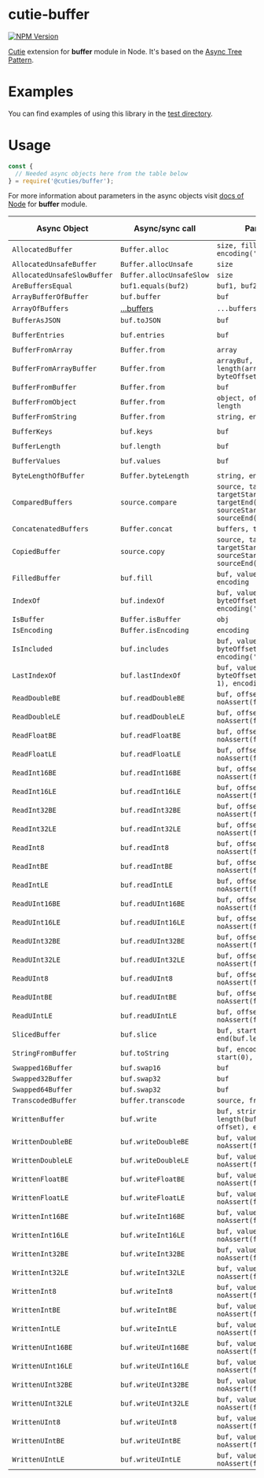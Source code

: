 # cutie-buffer

[![NPM Version][npm-image]][npm-url]

[Cutie](https://github.com/Guseyn/cutie) extension for <b>buffer</b> module in Node. It's based on the [Async Tree Pattern](https://github.com/Guseyn/async-tree-patern/blob/master/Async_Tree_Patern.pdf).

# Examples

You can find examples of using this library in the [test directory](https://github.com/Guseyn/cutie-buffer/tree/master/test).

# Usage

```js
const {
  // Needed async objects here from the table below
} = require('@cuties/buffer');
```
For more information about parameters in the async objects visit [docs of Node](https://nodejs.org/en/docs/) for <b>buffer</b> module.

| Async Object  | Async/sync call | Parameters | Representation result |
| ------------- | ----------------| ---------- | --------------------- |
| `AllocatedBuffer` | `Buffer.alloc` | `size, fill(0), encoding('utf8')` | `buffer` |
| `AllocatedUnsafeBuffer` | `Buffer.allocUnsafe` | `size` | `buffer` |
| `AllocatedUnsafeSlowBuffer` | `Buffer.allocUnsafeSlow` | `size`  | `buffer` |
| `AreBuffersEqual` | `buf1.equals(buf2)` | `buf1, buf2` | `boolean` |
| `ArrayBufferOfBuffer` | `buf.buffer` | `buf` | `ArrayBuffer` |
| `ArrayOfBuffers` | [...buffers](https://github.com/Guseyn/cutie-buffer/blob/master/src/ArrayOfBuffers.js) | `...buffers` | `buffer[]` |
| `BufferAsJSON` | `buf.toJSON` | `buf` | `json` |
| `BufferEntries` | `buf.entries` | `buf` | `iterator [index, byte]` |
| `BufferFromArray` | `Buffer.from` | `array` | `buffer` |
| `BufferFromArrayBuffer` | `Buffer.from` | `arrayBuf, byteOffset(0), length(arrayBuf.length - byteOffset)` | `buffer` |
| `BufferFromBuffer` | `Buffer.from` | `buf` | `buffer` |
| `BufferFromObject` | `Buffer.from` | `object, offsetOrEncoding, length` | `buffer` |
| `BufferFromString` | `Buffer.from` | `string, encoding('utf8')` | `buffer` |
| `BufferKeys` | `buf.keys` | `buf` | `iterator [index]` |
| `BufferLength` | `buf.length` | `buf` | `integer` |
| `BufferValues` | `buf.values` | `buf` | `iterator [byte]` |
| `ByteLengthOfBuffer` | `Buffer.byteLength` | `string, encoding('utf8')` | `integer` |
| `ComparedBuffers` | `source.compare` | `source, target, targetStart(0), targetEnd(target.length), sourceStart(0), sourceEnd(source.length)` | `integer` |
| `ConcatenatedBuffers` | `Buffer.concat` | `buffers, totalLength` | `buffer` |
| `CopiedBuffer` | `source.copy` | `source, target, targetStart(0), sourceStart(0), sourceEnd(source.length)` | `target` |
| `FilledBuffer` | `buf.fill` | `buf, value, offset, end, encoding` | `buffer` |
| `IndexOf` | `buf.indexOf` | `buf, value, byteOffset(0), encoding('utf8')` | `integer` |
| `IsBuffer` | `Buffer.isBuffer` | `obj` | `boolean` |
| `IsEncoding` | `Buffer.isEncoding` | `encoding` | `boolean` |
| `IsIncluded` | `buf.includes` | `buf, value, byteOffset(0), encoding('utf8')` | `boolean` |
| `LastIndexOf` | `buf.lastIndexOf` | `buf, value, byteOffset(buf.length - 1), encoding('utf8')` | `boolean` |
| `ReadDoubleBE` | `buf.readDoubleBE` | `buf, offset, noAssert(false)` | `number` |
| `ReadDoubleLE` | `buf.readDoubleLE` | `buf, offset, noAssert(false)` | `number` |
| `ReadFloatBE` | `buf.readFloatBE` | `buf, offset, noAssert(false)` | `number` |
| `ReadFloatLE` | `buf.readFloatLE` | `buf, offset, noAssert(false)` | `number` |
| `ReadInt16BE` | `buf.readInt16BE` | `buf, offset, noAssert(false)` | `number` |
| `ReadInt16LE` | `buf.readInt16LE` | `buf, offset, noAssert(false)` | `number` |
| `ReadInt32BE` | `buf.readInt32BE` | `buf, offset, noAssert(false)` | `number` |
| `ReadInt32LE` | `buf.readInt32LE` | `buf, offset, noAssert(false)` | `number` |
| `ReadInt8` | `buf.readInt8` | `buf, offset, noAssert(false)` | `number` |
| `ReadIntBE` | `buf.readIntBE` | `buf, offset, noAssert(false)` | `number` |
| `ReadIntLE` | `buf.readIntLE` | `buf, offset, noAssert(false)` | `number` |
| `ReadUInt16BE` | `buf.readUInt16BE` | `buf, offset, noAssert(false)` | `number` |
| `ReadUInt16LE` | `buf.readUInt16LE` | `buf, offset, noAssert(false)` | `number` |
| `ReadUInt32BE` | `buf.readUInt32BE` | `buf, offset, noAssert(false)` | `number` |
| `ReadUInt32LE` | `buf.readUInt32LE` | `buf, offset, noAssert(false)` | `number` |
| `ReadUInt8` | `buf.readUInt8` | `buf, offset, noAssert(false)` | `number` |
| `ReadUIntBE` | `buf.readUIntBE` | `buf, offset, noAssert(false)` | `number` |
| `ReadUIntLE` | `buf.readUIntLE` | `buf, offset, noAssert(false)` | `number` |
| `SlicedBuffer` | `buf.slice` | `buf, start(0), end(buf.length)` | `buffer` |
| `StringFromBuffer` | `buf.toString` | `buf, encoding('utf8'), start(0), end(buf.length)` | `string` |
| `Swapped16Buffer` | `buf.swap16` | `buf` | `buffer` |
| `Swapped32Buffer` | `buf.swap32` | `buf` | `buffer` |
| `Swapped64Buffer` | `buf.swap32` | `buf` | `buffer` |
| `TranscodedBuffer` | `buffer.transcode` | `source, fromEnc, toEnc` |
| `WrittenBuffer` | `buf.write` | `buf, string, offset(0), length(buf.length - offset), encoding('utf8')` | `buffer` |
| `WrittenDoubleBE` | `buf.writeDoubleBE` | `buf, value, offset, noAssert(false)` | `number` |
| `WrittenDoubleLE` | `buf.writeDoubleLE` | `buf, value, offset, noAssert(false)` | `number` |
| `WrittenFloatBE` | `buf.writeFloatBE` | `buf, value, offset, noAssert(false)` | `number` |
| `WrittenFloatLE` | `buf.writeFloatLE` | `buf, value, offset, noAssert(false)` | `number` |
| `WrittenInt16BE` | `buf.writeInt16BE` | `buf, value, offset, noAssert(false)` | `number` |
| `WrittenInt16LE` | `buf.writeInt16LE` | `buf, value, offset, noAssert(false)` | `number` |
| `WrittenInt32BE` | `buf.writeInt32BE` | `buf, value, offset, noAssert(false)` | `number` |
| `WrittenInt32LE` | `buf.writeInt32LE` | `buf, value, offset, noAssert(false)` | `number` |
| `WrittenInt8` | `buf.writeInt8` | `buf, value, offset, noAssert(false)` | `number` |
| `WrittenIntBE` | `buf.writeIntBE` | `buf, value, offset, noAssert(false)` | `number` |
| `WrittenIntLE` | `buf.writeIntLE` | `buf, value, offset, noAssert(false)` | `number` |
| `WrittenUInt16BE` | `buf.writeUInt16BE` | `buf, value, offset, noAssert(false)` | `number` |
| `WrittenUInt16LE` | `buf.writeUInt16LE` | `buf, value, offset, noAssert(false)` | `number` |
| `WrittenUInt32BE` | `buf.writeUInt32BE` | `buf, value, offset, noAssert(false)` | `number` |
| `WrittenUInt32LE` | `buf.writeUInt32LE` | `buf, value, offset, noAssert(false)` | `number` |
| `WrittenUInt8` | `buf.writeUInt8` | `buf, value, offset, noAssert(false)` | `number` |
| `WrittenUIntBE` | `buf.writeUIntBE` | `buf, value, offset, noAssert(false)` | `number` |
| `WrittenUIntLE` | `buf.writeUIntLE` | `buf, value, offset, noAssert(false)` | `number` |

[npm-image]: https://img.shields.io/npm/v/@cuties/buffer.svg
[npm-url]: https://npmjs.org/package/@cuties/buffer
